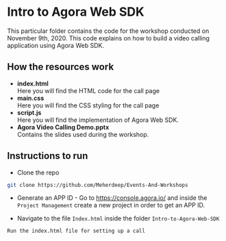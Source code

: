 # Intro to Agora Web SDK

This particular folder contains the code for the workshop conducted on November 9th, 2020. This code explains on how to build a video calling application using Agora Web SDK.

## How the resources work

* <strong>index.html</strong><br>Here you will find the HTML code for the call page
* <strong>main.css</strong> <br>
Here you will find the CSS styling for the call page
* <strong>script.js</strong><br>Here you will find the implementation of Agora Web SDK.
* <strong>Agora Video Calling Demo.pptx</strong><br>Contains the slides used during the workshop.


## Instructions to run
* Clone the repo 
```bash
git clone https://github.com/Meherdeep/Events-And-Workshops
```
* Generate an APP ID - Go to https://console.agora.io/ and inside the `Project Management` create a new project in order to get an APP ID. 

* Navigate to the file `Index.html` inside the folder `Intro-to-Agora-Web-SDK`

```bash
Run the index.html file for setting up a call
```
